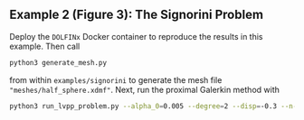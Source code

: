 ## Example 2 (Figure 3): The Signorini Problem

Deploy the `DOLFINx` Docker container to reproduce the results in this example.
Then call

```bash
python3 generate_mesh.py
```

from within `examples/signorini` to generate the mesh file `"meshes/half_sphere.xdmf"`.
Next, run the proximal Galerkin method with

```bash
python3 run_lvpp_problem.py --alpha_0=0.005 --degree=2 --disp=-0.3 --n-max-iterations=250 --alpha_scheme=doubling  --output output_lvpp file --filename=meshes/half_sphere.xdmf
```
